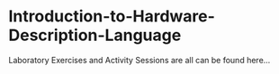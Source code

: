 # Introduction-to-Hardware-Description-Language
Laboratory Exercises and Activity Sessions are all can be found here...
